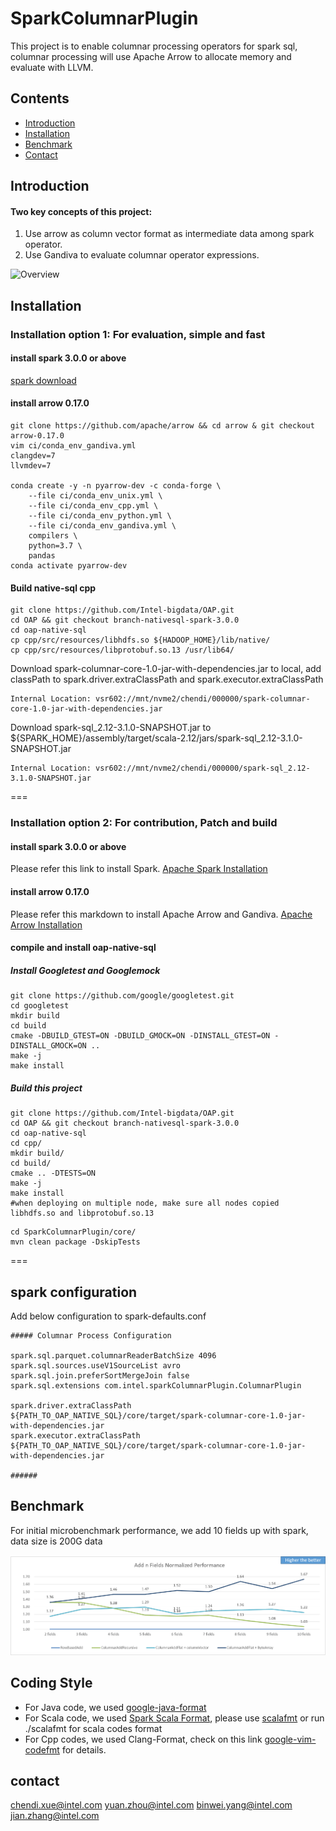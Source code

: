 # SparkColumnarPlugin

This project is to enable columnar processing operators for spark sql, columnar processing will use Apache Arrow to allocate memory and evaluate with LLVM. 

## Contents

- [Introduction](#introduction)
- [Installation](#installation)
- [Benchmark](#benchmark)
- [Contact](#contact)

## Introduction

#### Two key concepts of this project:
1. Use arrow as column vector format as intermediate data among spark operator.
2. Use Gandiva to evaluate columnar operator expressions.

![Overview](/oap-native-sql/resource/overview.jpg)

## Installation

### Installation option 1: For evaluation, simple and fast

#### install spark 3.0.0 or above

[spark download](https://spark.apache.org/downloads.html)

#### install arrow 0.17.0

```
git clone https://github.com/apache/arrow && cd arrow & git checkout arrow-0.17.0
vim ci/conda_env_gandiva.yml 
clangdev=7
llvmdev=7

conda create -y -n pyarrow-dev -c conda-forge \
    --file ci/conda_env_unix.yml \
    --file ci/conda_env_cpp.yml \
    --file ci/conda_env_python.yml \
    --file ci/conda_env_gandiva.yml \
    compilers \
    python=3.7 \
    pandas
conda activate pyarrow-dev
```

#### Build native-sql cpp

``` shell
git clone https://github.com/Intel-bigdata/OAP.git
cd OAP && git checkout branch-nativesql-spark-3.0.0
cd oap-native-sql
cp cpp/src/resources/libhdfs.so ${HADOOP_HOME}/lib/native/ 
cp cpp/src/resources/libprotobuf.so.13 /usr/lib64/
```

Download spark-columnar-core-1.0-jar-with-dependencies.jar to local, add classPath to spark.driver.extraClassPath and spark.executor.extraClassPath
``` shell
Internal Location: vsr602://mnt/nvme2/chendi/000000/spark-columnar-core-1.0-jar-with-dependencies.jar
```

Download spark-sql_2.12-3.1.0-SNAPSHOT.jar to ${SPARK_HOME}/assembly/target/scala-2.12/jars/spark-sql_2.12-3.1.0-SNAPSHOT.jar
``` shell
Internal Location: vsr602://mnt/nvme2/chendi/000000/spark-sql_2.12-3.1.0-SNAPSHOT.jar
```
===

### Installation option 2: For contribution, Patch and build

#### install spark 3.0.0 or above

Please refer this link to install Spark.
[Apache Spark Installation](/oap-native-sql/resource/SparkInstallation.md)

#### install arrow 0.17.0

Please refer this markdown to install Apache Arrow and Gandiva.
[Apache Arrow Installation](/oap-native-sql/resource/ApacheArrowInstallation.md)

#### compile and install oap-native-sql

##### Install Googletest and Googlemock

``` shell
git clone https://github.com/google/googletest.git
cd googletest
mkdir build
cd build
cmake -DBUILD_GTEST=ON -DBUILD_GMOCK=ON -DINSTALL_GTEST=ON -DINSTALL_GMOCK=ON ..
make -j
make install
```

##### Build this project

``` shell
git clone https://github.com/Intel-bigdata/OAP.git
cd OAP && git checkout branch-nativesql-spark-3.0.0
cd oap-native-sql
cd cpp/
mkdir build/
cd build/
cmake .. -DTESTS=ON
make -j
make install
#when deploying on multiple node, make sure all nodes copied libhdfs.so and libprotobuf.so.13
```

``` shell
cd SparkColumnarPlugin/core/
mvn clean package -DskipTests
```
===

## spark configuration

Add below configuration to spark-defaults.conf

```
##### Columnar Process Configuration

spark.sql.parquet.columnarReaderBatchSize 4096
spark.sql.sources.useV1SourceList avro
spark.sql.join.preferSortMergeJoin false
spark.sql.extensions com.intel.sparkColumnarPlugin.ColumnarPlugin

spark.driver.extraClassPath ${PATH_TO_OAP_NATIVE_SQL}/core/target/spark-columnar-core-1.0-jar-with-dependencies.jar
spark.executor.extraClassPath ${PATH_TO_OAP_NATIVE_SQL}/core/target/spark-columnar-core-1.0-jar-with-dependencies.jar

######
```
## Benchmark

For initial microbenchmark performance, we add 10 fields up with spark, data size is 200G data

![Performance](/oap-native-sql/resource/performance.png)

## Coding Style

* For Java code, we used [google-java-format](https://github.com/google/google-java-format)
* For Scala code, we used [Spark Scala Format](https://github.com/apache/spark/blob/master/dev/.scalafmt.conf), please use [scalafmt](https://github.com/scalameta/scalafmt) or run ./scalafmt for scala codes format
* For Cpp codes, we used Clang-Format, check on this link [google-vim-codefmt](https://github.com/google/vim-codefmt) for details.

## contact

chendi.xue@intel.com
yuan.zhou@intel.com
binwei.yang@intel.com
jian.zhang@intel.com
